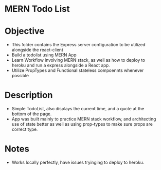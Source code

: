 # MERN Todo List


# Objective
 - This folder contains the Express server configuration to be utilized alongside the react-client
 - Build a todolist using MERN App
 - Learn Workflow involving MERN stack, as well as how to deploy to heroku and run a express alongside a React app.
 - Utilize PropTypes and Functional stateless compoennts whenever possible


 # Description

  - Simple TodoList, also displays the current time, and a quote at the bottom of the page.
  - App was built mainly to practice MERN stack workflow, and architecting use of state better as well as using prop-types to make sure props are correct type.


  # Notes 

   - Works locally perfectly, have issues tryinging to deploy to heroku.